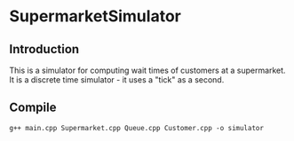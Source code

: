 # SupermarketSimulator

## Introduction
This is a simulator for computing wait times of customers at a supermarket. It is a discrete time simulator - it uses a "tick" as a second.

## Compile

	g++ main.cpp Supermarket.cpp Queue.cpp Customer.cpp -o simulator

